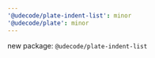 ```yaml
---
'@udecode/plate-indent-list': minor
'@udecode/plate': minor
---
```


new package: `@udecode/plate-indent-list`
